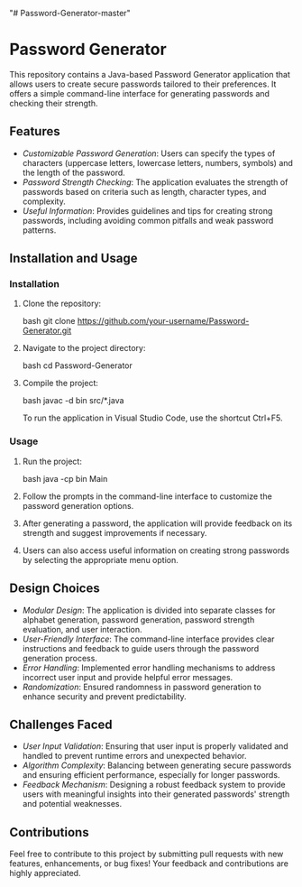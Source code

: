 "# Password-Generator-master" 

# Password Generator

This repository contains a Java-based Password Generator application that allows users to create secure passwords tailored to their preferences. It offers a simple command-line interface for generating passwords and checking their strength.

## Features

- *Customizable Password Generation*: Users can specify the types of characters (uppercase letters, lowercase letters, numbers, symbols) and the length of the password.
- *Password Strength Checking*: The application evaluates the strength of passwords based on criteria such as length, character types, and complexity.
- *Useful Information*: Provides guidelines and tips for creating strong passwords, including avoiding common pitfalls and weak password patterns.

## Installation and Usage

### Installation

1. Clone the repository:

   bash
   git clone https://github.com/your-username/Password-Generator.git
   

2. Navigate to the project directory:

   bash
   cd Password-Generator
   

3. Compile the project:

   bash
   javac -d bin src/*.java

   To run the application in Visual Studio Code, use the shortcut Ctrl+F5.

### Usage

1. Run the project:

   bash
   java -cp bin Main
   
2. Follow the prompts in the command-line interface to customize the password generation options.
3. After generating a password, the application will provide feedback on its strength and suggest improvements if necessary.
4. Users can also access useful information on creating strong passwords by selecting the appropriate menu option.

## Design Choices

- *Modular Design*: The application is divided into separate classes for alphabet generation, password generation, password strength evaluation, and user interaction.
- *User-Friendly Interface*: The command-line interface provides clear instructions and feedback to guide users through the password generation process.
- *Error Handling*: Implemented error handling mechanisms to address incorrect user input and provide helpful error messages.
- *Randomization*: Ensured randomness in password generation to enhance security and prevent predictability.

## Challenges Faced

- *User Input Validation*: Ensuring that user input is properly validated and handled to prevent runtime errors and unexpected behavior.
- *Algorithm Complexity*: Balancing between generating secure passwords and ensuring efficient performance, especially for longer passwords.
- *Feedback Mechanism*: Designing a robust feedback system to provide users with meaningful insights into their generated passwords' strength and potential weaknesses.

## Contributions

Feel free to contribute to this project by submitting pull requests with new features, enhancements, or bug fixes! Your feedback and contributions are highly appreciated.
